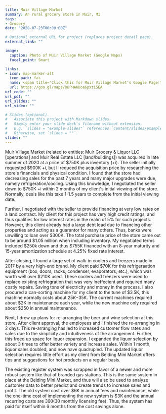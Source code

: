 ```yaml
---
title: Muir Village Market
summary: An rural grocery store in Muir, MI
tags:
- Grocery
date: "2020-07-23T00:00:00Z"

# Optional external URL for project (replaces project detail page).
external_link: ""

image:
  caption: Photo of Muir Village Market (Google Maps)
  focal_point: Smart

links:
- icon: map-marker-alt
  icon_pack: fas
  name: <span title="Click this for Muir Village Market's Google Page!">Google Maps</span>
  url: https://goo.gl/maps/XDPHAKDoa6pxti5EA
url_code: ""
url_pdf: ""
url_slides: ""
url_video: ""

# Slides (optional).
#   Associate this project with Markdown slides.
#   Simply enter your slide deck's filename without extension.
#   E.g. `slides = "example-slides"` references `content/slides/example-slides.md`.
#   Otherwise, set `slides = ""`.
slides: ""
---
```


Muir Village Market (related to entities: Muir Grocery & Liquor LLC \[operations] and Muir Real Estate LLC \[land/buildings]) was acquired in late summer of 2020 at a price of $750K plus inventory (+i). The seller initially requested $900K +i, but II reduced the acquisition price by researching the store's financials and physical condition. I found that the store had decreasing sales for the past 7 years and many major upgrades were due, namely refrigeration/cooling. Using this knowledge, I negotiated the seller down to $750K +i within 2 months of my client's initial viewing of the store. Normally, deals like this take 1-1.5 years to complete from the initial viewing date.

Further, I negotiated with the seller to provide financing at very low rates on a land contract. My client for this project has very high credit ratings, and thus qualifies for low interest rates in the realm of 5% for such projects. However, this client already had a large debt load due to financing other properties and acting as a guarantor for many others. Thus, banks were unwilling to loan over $300K. The total purchase price of the store came out to be around $1.05 million when including inventory. My negotiated terms included $250k down and thus $755K financed with an 8-year maturity and 15-year amortization schedule at 4.25% fixed rate interest.

After closing, I found a large set of walk-in coolers and freezers made in 2017 by a very high-end brand. My client paid $70K for this refrigeraation equipment (box, doors, racks, condenser, evaporators, etc.), which was worth well over $210K used. These coolers and freezers were used to replace existing refriegration that was very ineffecient and required many costly repairs. Saving tons of electricity and money in the process. I also procured a can-sorting machine for my client to the tune of $3.5K, this machine normally costs about $25K-$35K. The current machines required about $2K in maintenance each year, while the new machine only required about $250 in annual maintenance.

Next, I drew up plans for re-arranging the beer and wine selection at this store. After client approval, the employees and I finished the re-arranging in 2 days. This re-arranging has led to increased customer flow rates and sales due to the simplicity and intuitiveness of the arrangement. Further, this freed up space for liquor expansion. I expanded the liquor selection by about 3 times to offer better variety and increase sales. Within 1 month, liquor sales doubled, and now have quadrupled. The updated liquor selection requires little effort as my client from Belding Mini Market offers tips and suggestions for hot products on a regular basis.

The existing register system was scrapped in favor of a newer and more robust system like that of branded gas stations. This is the same system in place at the Belding Mini Market, and thus will also be used to analyze customer data to better predict and create trends to increase sales and profit. The old system cost over $6K in annual fees and maintenance, while the one-time cost of implementing the new system is $3K and the annual recurring costs are $360 ($30 monthly licensing fee). Thus, the system has paid for itself within 6 months from the cost savings alone.
